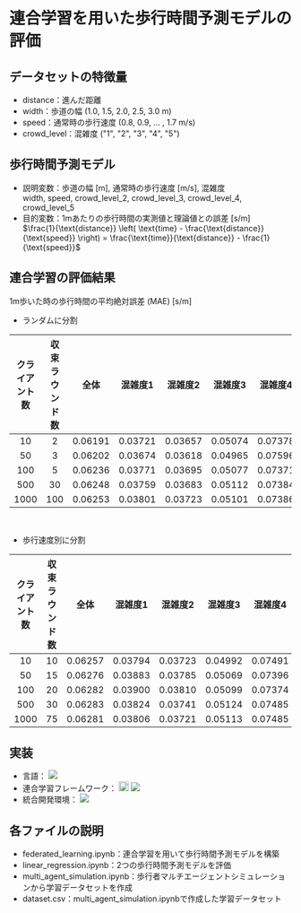 # 連合学習を用いた歩行時間予測モデルの評価

## データセットの特徴量
- distance：進んだ距離
- width：歩道の幅 (1.0, 1.5, 2.0, 2.5, 3.0 m)
- speed：通常時の歩行速度 (0.8, 0.9, $\ldots$ , 1.7 m/s)
- crowd_level：混雑度 ("1", "2", "3", "4", "5")

## 歩行時間予測モデル
- 説明変数：歩道の幅 [m], 通常時の歩行速度 [m/s], 混雑度  
  width, speed, crowd_level_2, crowd_level_3, crowd_level_4, crowd_level_5
- 目的変数：1mあたりの歩行時間の実測値と理論値との誤差 [s/m]  
$\frac{1}{\text{distance}} \left( \text{time} - \frac{\text{distance}}{\text{speed}} \right) = \frac{\text{time}}{\text{distance}} - \frac{1}{\text{speed}}$

## 連合学習の評価結果
1m歩いた時の歩行時間の平均絶対誤差 (MAE) [s/m]

- ランダムに分割

| クライアント数 | 収束ラウンド数 | 全体 | 混雑度1 | 混雑度2 |  混雑度3 |  混雑度4 |  混雑度5 |
|:---:|:---:|:---:|:---:|:---:|:---:|:---:|:---:|
| 10 | 2 | 0.06191 | 0.03721 | 0.03657 | 0.05074 | 0.07378 | 0.11339 |
| 50 | 3 | 0.06202 | 0.03674 | 0.03618 | 0.04965 | 0.07596 | 0.11379 |
| 100 | 5 | 0.06236 | 0.03771 | 0.03695 | 0.05077 | 0.07371 | 0.11478 |
| 500 | 30 | 0.06248 | 0.03759 | 0.03683 | 0.05112 | 0.07384 | 0.11517 |
| 1000 | 100 | 0.06253 | 0.03801 | 0.03723 | 0.05101 | 0.07386 | 0.11464 |

<br>

- 歩行速度別に分割

| クライアント数 | 収束ラウンド数 | 全体 | 混雑度1 | 混雑度2 |  混雑度3 |  混雑度4 |  混雑度5 |
|:---:|:---:|:---:|:---:|:---:|:---:|:---:|:---:|
| 10 | 10 | 0.06257 | 0.03794 | 0.03723 | 0.04992 | 0.07491 | 0.11505 |
| 50 | 15 | 0.06276 | 0.03883 | 0.03785 | 0.05069 | 0.07396 | 0.11456 |
| 100 | 20 | 0.06282 | 0.03900 | 0.03810 | 0.05099 | 0.07374 | 0.11436 |
| 500 | 30 | 0.06283 | 0.03824 | 0.03741 | 0.05124 | 0.07485 | 0.11456 |
| 1000 | 75 | 0.06281 | 0.03806 | 0.03721 | 0.05113 | 0.07485 | 0.11497 |

## 実装
- 言語：
  <img src="https://img.shields.io/badge/-Python-3776AB.svg?logo=python&style=plastic">
- 連合学習フレームワーク：
  <img src="https://flower.dev/_next/image/?url=%2F_next%2Fstatic%2Fmedia%2Fflower_white_border.c2012e70.png&w=640&q=75" width="18px" alt="Flower Website">
  <img src="https://img.shields.io/badge/-Flower-F2B705.svg?logo=&style=plastic">
- 統合開発環境：
  <img src="https://img.shields.io/badge/-Colab-F9AB00.svg?logo=google%20colab&style=plastic">

## 各ファイルの説明
- federated_learning.ipynb：連合学習を用いて歩行時間予測モデルを構築
- linear_regression.ipynb：2つの歩行時間予測モデルを評価
- multi_agent_simulation.ipynb：歩行者マルチエージェントシミュレーションから学習データセットを作成
- dataset.csv：multi_agent_simulation.ipynbで作成した学習データセット
